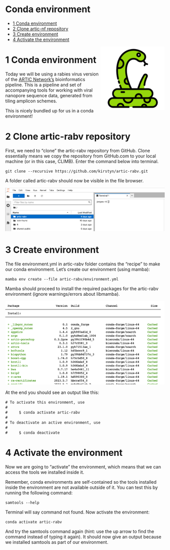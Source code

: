 Conda environment
================

- <a href="#1-conda-environment" id="toc-1-conda-environment">1 Conda
  environment</a>
- <a href="#2-clone-artic-rabv-repository"
  id="toc-2-clone-artic-rabv-repository">2 Clone artic-nf repository</a>
- <a href="#3-create-environment" id="toc-3-create-environment">3 Create
  environment</a>
- <a href="#4-activate-the-environment"
  id="toc-4-activate-the-environment">4 Activate the environment</a>

<img align="right" src="images/conda.png" height=40% width=40%/>

# 1 Conda environment

Today we will be using a rabies virus version of the [ARTIC
Network’s](https://artic.network/) bioinformatics pipeline. This is a
pipeline and set of accompanying tools for working with viral nanopore
sequence data, generated from tiling amplicon schemes.

This is nicely bundled up for us in a conda environment!

# 2 Clone artic-rabv repository

First, we need to “clone” the artic-rabv repository from GitHub. Clone
essentially means we copy the repository from GitHub.com to your local
machine (or in this case, CLIMB). Enter the command below into terminal.

``` shell
git clone --recursive https://github.com/kirstyn/artic-rabv.git 
```

A folder called artic-rabv should now be visible in the file browser.

<img src="images/artic-rabv.png"/>

# 3 Create environment

The file environment.yml in artic-rabv folder contains the “recipe” to
make our conda environment. Let’s create our environment (using mamba):

``` shell
mamba env create --file artic-rabv/environment.yml 
```

Mamba should proceed to install the required packages for the artic-rabv
environment (ignore warnings/errors about libmamba).

<img src="images/env-create.png"/>

At the end you should see an output like this:

``` shell
# To activate this environment, use
#
#     $ conda activate artic-rabv
#
# To deactivate an active environment, use
#
#     $ conda deactivate
```

# 4 Activate the environment

Now we are going to “activate” the environment, which means that we can
access the tools we installed inside it.

Remember, conda environments are self-contained so the tools installed
inside the environment are not available outside of it. You can test
this by running the following command:

``` shell
samtools --help
```

Terminal will say command not found. Now activate the environment:

``` shell
conda activate artic-rabv
```

And try the samtools command again (hint: use the up arrow to find the
command instead of typing it again). It should now give an output
because we installed samtools as part of our environment.
